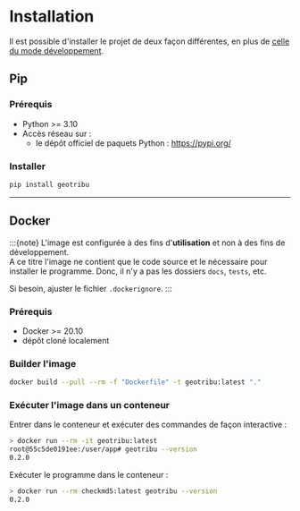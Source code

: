 # Installation

Il est possible d'installer le projet de deux façon différentes, en plus de [celle du mode développement](development/setup).

## Pip

### Prérequis

- Python >= 3.10
- Accès réseau sur :
  - le dépôt officiel de paquets Python : <https://pypi.org/>

### Installer

```sh
pip install geotribu
```

----

## Docker

:::{note}
L'image est configurée à des fins d'**utilisation** et non à des fins de développement.  
A ce titre l'image ne contient que le code source et le nécessaire pour installer le programme. Donc, il n'y a pas les dossiers `docs`, `tests`, etc.

Si besoin, ajuster le fichier `.dockerignore`.
:::

### Prérequis

- Docker >= 20.10
- dépôt cloné localement

### Builder l'image

```sh
docker build --pull --rm -f "Dockerfile" -t geotribu:latest "."
```

### Exécuter l'image dans un conteneur

Entrer dans le conteneur et exécuter des commandes de façon interactive :

```sh
> docker run --rm -it geotribu:latest
root@55c5de0191ee:/user/app# geotribu --version
0.2.0
```

Exécuter le programme dans le conteneur :

```sh
> docker run --rm checkmd5:latest geotribu --version
0.2.0
```
